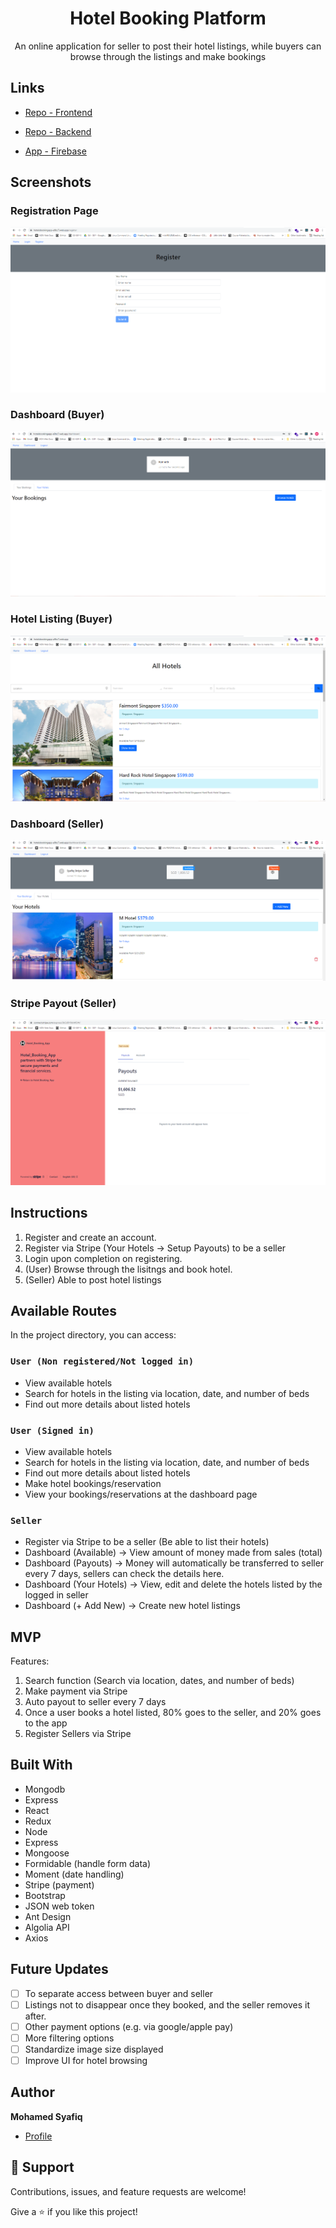 <h1 align="center">Hotel Booking Platform</h1>

<p align="center">An online application for seller to post their hotel listings, while buyers can browse through the listings and make bookings</p>

## Links

- [Repo - Frontend](https://github.com/syafiqsaleem/hotelbookingapp-fe)

- [Repo - Backend](https://github.com/syafiqsaleem/hotelbookingapp-be)

- [App - Firebase](https://hotelsbookingapp-a9bc7.web.app)

## Screenshots

### Registration Page

![Registration Page](images/registration-page.png)

### Dashboard (Buyer)

![Home Page](images/buyer-dashboard.png)

### Hotel Listing (Buyer)

![All Hotels](images/hotel-listing-page.png)

### Dashboard (Seller)

![Shop Categories](images/seller-dashboard.png)

### Stripe Payout (Seller)

![Stripe Payout](<images/seller-stripe-payouts-page-(payouts).png>)

## Instructions

1. Register and create an account.
2. Register via Stripe (Your Hotels -> Setup Payouts) to be a seller
3. Login upon completion on registering.
4. (User) Browse through the lisitngs and book hotel.
5. (Seller) Able to post hotel listings

## Available Routes

In the project directory, you can access:

### `User (Non registered/Not logged in)`

- View available hotels
- Search for hotels in the listing via location, date, and number of beds
- Find out more details about listed hotels

### `User (Signed in)`

- View available hotels
- Search for hotels in the listing via location, date, and number of beds
- Find out more details about listed hotels
- Make hotel bookings/reservation
- View your bookings/reservations at the dashboard page

### `Seller`

- Register via Stripe to be a seller (Be able to list their hotels)
- Dashboard (Available) -> View amount of money made from sales (total)
- Dashboard (Payouts) -> Money will automatically be transferred to seller every 7 days, sellers can check the details here.
- Dashboard (Your Hotels) -> View, edit and delete the hotels listed by the logged in seller
- Dashboard (+ Add New) -> Create new hotel listings

## MVP

Features:

1. Search function (Search via location, dates, and number of beds)
2. Make payment via Stripe
3. Auto payout to seller every 7 days
4. Once a user books a hotel listed, 80% goes to the seller, and 20% goes to the app
5. Register Sellers via Stripe

## Built With

- Mongodb
- Express
- React
- Redux
- Node
- Express
- Mongoose
- Formidable (handle form data)
- Moment (date handling)
- Stripe (payment)
- Bootstrap
- JSON web token
- Ant Design
- Algolia API
- Axios

## Future Updates

- [ ] To separate access between buyer and seller
- [ ] Listings not to disappear once they booked, and the seller removes it after.
- [ ] Other payment options (e.g. via google/apple pay)
- [ ] More filtering options
- [ ] Standardize image size displayed
- [ ] Improve UI for hotel browsing

## Author

**Mohamed Syafiq**

- [Profile](https://github.com/syafiqsaleem)

## 🤝 Support

Contributions, issues, and feature requests are welcome!

Give a ⭐️ if you like this project!
